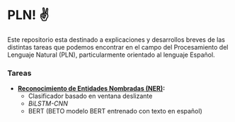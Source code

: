 # PLN! :v:
Este repositorio esta destinado a explicaciones y desarrollos breves de las distintas tareas que podemos encontrar en el campo del Procesamiento del Lenguaje Natural (PLN), particularmente orientado al lenguaje Español.

### Tareas
*  **[Reconocimiento de Entidades Nombradas (NER)](NER/README.md):**
	* Clasificador basado en ventana deslizante
	* *BiLSTM-CNN*
	* BERT (BETO modelo BERT entrenado con texto en español)
